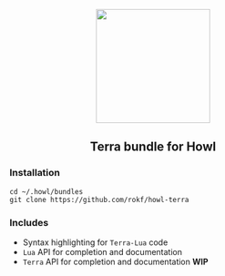 <p align="center"><img src="http://terralang.org/logo.png" width="200"/></p>

<h2 align="center">Terra bundle for Howl</h2>

### Installation
```
cd ~/.howl/bundles
git clone https://github.com/rokf/howl-terra
```

### Includes
- Syntax highlighting for `Terra-Lua` code
- `Lua` API for completion and documentation
- `Terra` API for completion and documentation **WIP**
